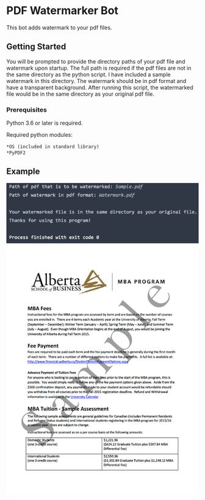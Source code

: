 # PDF Watermarker Bot

This bot adds watermark to your pdf files.

## Getting Started
You will be prompted to provide the directory paths of your pdf file and watermark upon startup.  The full path is required if the pdf files are not in the same directory as the python script.
I have included a sample watermark in this directory.  The watermark should be in pdf format and have a transparent background.
After running this script, the watermarked file would be in the same directory as your original pdf file.

### Prerequisites
Python 3.6 or later is required.

Required python modules:

    *OS (included in standard library)
    *PyPDF2
  
## Example
![Image](Screenshot.png)
![Image](Sample_File.png)



